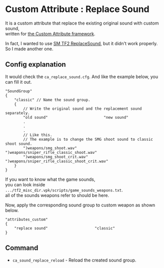 # Custom Attribute : Replace Sound
  
It is a custom attribute that replace the existing original sound with custom sound,  
written for [the Custom Attribute framework](https://github.com/nosoop/SM-TFCustAttr).

In fact, I wanted to use [SM TF2 ReplaceSound](https://github.com/JessicaTheGunLady/SM-TF2-ReplaceSound), but it didn't work properly. So I made another one.

## Config explanation

It would check the `ca_replace_sound.cfg`. And like the example below, you can fill it out.
```
"SoundGroup"
{
	"classic" // Name the sound group.
	{
		// Write the original sound and the replacement sound separately.
		"old sound"							"new sound" 
		.
		.
		.
		// Like this.
		// The example is to change the SMG shoot sound to classic shoot sound.
		")weapons/smg_shoot.wav"			")weapons/sniper_rifle_classic_shoot.wav"
		")weapons/smg_shoot_crit.wav"		")weapons/sniper_rifle_classic_shoot_crit.wav"
	}
}
```
If you want to know what the game sounds,  
you can look inside `.../tf2_misc_dir.vpk/scripts/game_sounds_weapons.txt`.  
all of the sounds weapons refer to should be here.

Now, apply the corresponding sound group to custom weapon as shown below.
```
"attributes_custom"
{
	"replace sound"						"classic"
}
```

## Command
* `ca_sound_replace_reload` - Reload the created sound group.
